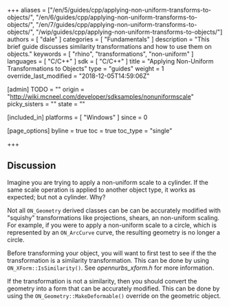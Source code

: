 +++
aliases = ["/en/5/guides/cpp/applying-non-uniform-transforms-to-objects/", "/en/6/guides/cpp/applying-non-uniform-transforms-to-objects/", "/en/7/guides/cpp/applying-non-uniform-transforms-to-objects/", "/wip/guides/cpp/applying-non-uniform-transforms-to-objects/"]
authors = [ "dale" ]
categories = [ "Fundamentals" ]
description = "This brief guide discusses similarity transformations and how to use them on objects."
keywords = [ "rhino", "transformations", "non-uniform" ]
languages = [ "C/C++" ]
sdk = [ "C/C++" ]
title = "Applying Non-Uniform Transformations to Objects"
type = "guides"
weight = 1
override_last_modified = "2018-12-05T14:59:06Z"

[admin]
TODO = ""
origin = "http://wiki.mcneel.com/developer/sdksamples/nonuniformscale"
picky_sisters = ""
state = ""

[included_in]
platforms = [ "Windows" ]
since = 0

[page_options]
byline = true
toc = true
toc_type = "single"

+++

 
## Discussion

Imagine you are trying to apply a non-uniform scale to a cylinder.  If the same scale operation is applied to another object type, it works as expected; but not a cylinder.  Why?

Not all `ON_Geometry` derived classes can be can be accurately modified with "squishy" transformations like projections, shears, an non-uniform scaling.  For example, if you were to apply a non-uniform scale to a circle, which is represented by an `ON_ArcCurve` curve, the resulting geometry is no longer a circle.

Before transforming your object, you will want to first test to see if the the transformation is a similarity transformation.  This can be done by using `ON_XForm::IsSimilarity()`.  See *opennurbs_xform.h* for more information.

If the transformation is not a similarity, then you should convert the geometry into a form that can be accurately modified.  This can be done by using the `ON_Geometry::MakeDeformable()` override on the geometric object.

